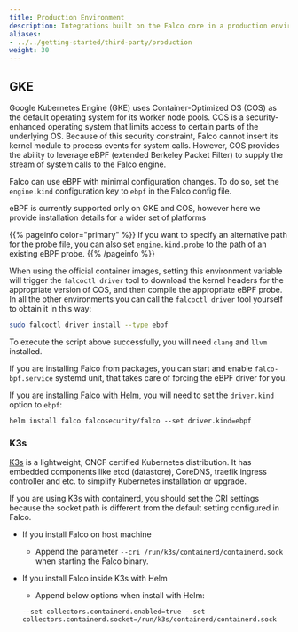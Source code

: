 ```yaml
---
title: Production Environment
description: Integrations built on the Falco core in a production environment
aliases:
- ../../getting-started/third-party/production
weight: 30
---
```


## GKE

Google Kubernetes Engine (GKE) uses Container-Optimized OS (COS) as the default operating system for its worker node pools. COS is a security-enhanced operating system that limits access to certain parts of the underlying OS. Because of this security constraint, Falco cannot insert its kernel module to process events for system calls. However, COS provides the ability to leverage eBPF (extended Berkeley Packet Filter) to supply the stream of system calls to the Falco engine.

Falco can use eBPF with minimal configuration changes. To do so, set the `engine.kind` configuration key to `ebpf` in the Falco config file.

eBPF is currently supported only on GKE and COS, however here we provide installation details for a wider set of platforms

{{% pageinfo color="primary" %}}
 If you want to specify an alternative path for the probe file, you can also set `engine.kind.probe` to the path of an existing eBPF probe.
{{% /pageinfo %}}

When using the official container images, setting this environment variable will trigger the `falcoctl driver` tool to download the kernel headers for the appropriate version of COS, and then compile the appropriate eBPF probe. In all the other environments you can call the `falcoctl driver` tool yourself to obtain it in this way:

```bash
sudo falcoctl driver install --type ebpf
```

To execute the script above successfully, you will need `clang` and `llvm` installed.

If you are installing Falco from packages, you can start and enable `falco-bpf.service` systemd unit,
that takes care of forcing the eBPF driver for you.  

If you are [installing Falco with Helm](/docs/getting-started/third-party/install-tools/#helm), you will need to set the `driver.kind` option to `ebpf`:

```
helm install falco falcosecurity/falco --set driver.kind=ebpf
```

### K3s

[K3s](https://k3s.io/) is a lightweight, CNCF certified Kubernetes distribution. It has embedded components like etcd (datastore), CoreDNS, traefik ingress controller and etc. to simplify Kubernetes installation or upgrade.

If you are using K3s with containerd, you should set the CRI settings because the socket path is different from the default setting configured in Falco.

- If you install Falco on host machine
  - Append the parameter ```--cri /run/k3s/containerd/containerd.sock``` when starting the Falco binary.
- If you install Falco inside K3s with Helm
  - Append below options when install with Helm:

  ```shell
  --set collectors.containerd.enabled=true --set collectors.containerd.socket=/run/k3s/containerd/containerd.sock
  ```
